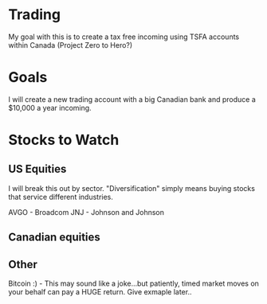 # Trading
My goal with this is to create a tax free incoming using TSFA accounts within Canada (Project Zero to Hero?)


# Goals
I will create a new trading account with a big Canadian bank and produce a $10,000 a year incoming.

# Stocks to Watch

## US Equities
I will break this out by sector. "Diversification" simply means buying stocks that service different industries.

AVGO - Broadcom
JNJ  - Johnson and Johnson

## Canadian equities

## Other
Bitcoin :) - This may sound like a joke...but patiently, timed market moves on your behalf can pay a HUGE return. Give exmaple later..

